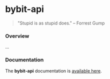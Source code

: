 
# bybit-api

> "Stupid is as stupid does." – Forrest Gump

### Overview

...

### Documentation

The <strong>bybit-api</strong> documentation is [available here](documentation/COVER.md).
